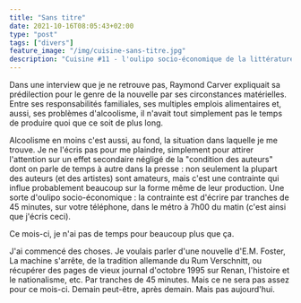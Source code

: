 ```yaml
---
title: "Sans titre"
date: 2021-10-16T08:05:43+02:00
type: "post"
tags: ["divers"]
feature_image: "/img/cuisine-sans-titre.jpg"
description: "Cuisine #11 - l'oulipo socio-économique de la littérature."
---
```


Dans une interview que je ne retrouve pas, Raymond Carver expliquait sa prédilection pour le genre de la nouvelle par ses circonstances matérielles.<!--more--> Entre ses responsabilités familiales, ses multiples emplois alimentaires et, aussi, ses problèmes d'alcoolisme, il n'avait tout simplement pas le temps de produire  quoi que ce soit de plus long.

Alcoolisme en moins c'est aussi, au fond, la situation dans laquelle je me trouve. Je ne l'écris pas pour me plaindre, simplement pour attirer l'attention sur un effet secondaire négligé de la "condition des auteurs" dont on parle de temps à autre dans la presse : non seulement la plupart des auteurs (et des artistes) sont amateurs, mais c'est une contrainte qui influe probablement beaucoup sur la forme même de leur production. Une sorte d'oulipo socio-économique : la contrainte est d'écrire par tranches de 45 minutes, sur votre téléphone, dans le métro à 7h00 du matin (c'est ainsi que j'écris ceci).

Ce mois-ci, je n'ai pas de temps pour beaucoup plus que ça.

J'ai commencé des choses. Je voulais parler d'une nouvelle d'E.M. Foster, La machine s'arrête, de la tradition allemande du Rum Verschnitt, ou récupérer des pages de vieux journal d'octobre 1995 sur Renan, l'histoire et le nationalisme, etc. Par tranches de 45 minutes. Mais ce ne sera pas assez pour ce mois-ci. Demain peut-être, après demain. Mais pas aujourd'hui.
